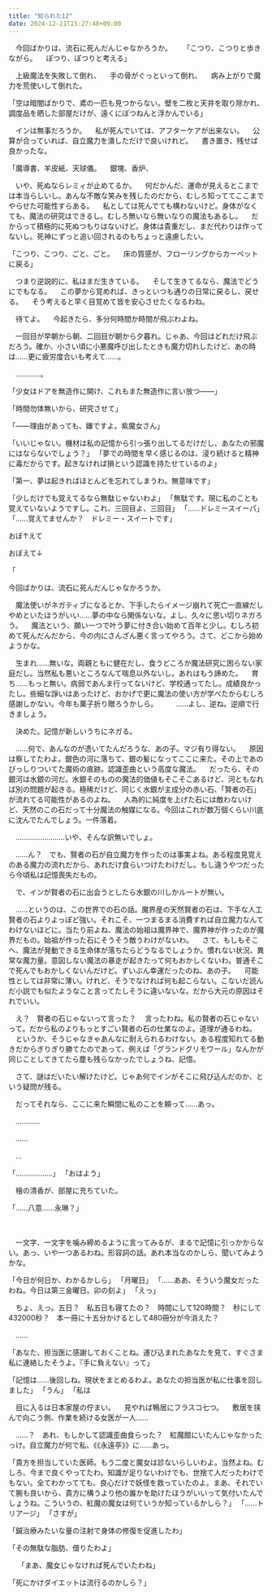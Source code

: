 ```yaml
---
title: "知られた12"
date: 2024-12-21T15:27:48+09:00
---
```

　今回ばかりは、流石に死んだんじゃなかろうか。
　
「こつり、こつりと歩きながら。
　ぽつり、ぽつりと考える」

　上級魔法を失敗して倒れ、
　手の骨がぐっといって倒れ、
　病み上がりで魔力を荒使いして倒れた。

「空は暗闇ばかりで、鳶の一匹も見つからない。壁を二枚と天井を取り除かれ、調度品を晒した部屋だけが、遠くにぽつねんと浮かんでいる」

　インは無事だろうか。
　私が死んでいては、アフターケアが出来ない。
　公算が合っていれば、自立魔力を潰しただけで良いけれど。
　書き置き、残せば良かったな。

「魔導書、羊皮紙、天球儀。
　銀塊、香炉、



　いや、死ぬならレミィが止めてるか。
　何だかんだ、運命が見えるとこまでは本当らしいし。あんな不敵な笑みを残したのだから、むしろ知っててここまでやらせた可能性すらある。
　私としては死んでても構わないけど。身体がなくても、魔法の研究はできるし。むしろ無いなら無いなりの魔法もあるし。
　だからって積極的に死ぬつもりはないけど。身体は貴重だし、まだ代わりは作ってないし。死神にずっと追い回されるのもちょっと遠慮したい。

「こつり、こつり、ごと、ごと。
　床の質感が、フローリングからカーペットに戻る」

　つまり逆説的に、私はまだ生きている。
　そして生きてるなら、魔法でどうにでもなる。
　この夢から覚めれば、きっといつも通りの日常に戻るし、戻せる。
　そう考えると早く目覚めて皆を安心させたくなるわね。



　待てよ。
　今起きたら、多分何時間か時間が飛ぶわよね。

　一回目が早朝から朝、二回目が朝から夕暮れ。じゃあ、今回はどれだけ飛ぶだろう。確か、小さい頃に小悪魔呼び出したときも魔力切れしたけど、あの時は……更に疲労度合いも考えて……。

　…………。

「少女はドアを無造作に開け、これもまた無造作に言い放つ――」



「時間勿体無いから、研究させて」



「――理由があっても、嫌ですよ。紫魔女さん」









「いいじゃない。機材は私の記憶から引っ張り出してるだけだし、あなたの邪魔にはならないでしょう？」
「夢での時間を早く感じるのは、浸り続けると精神に毒だからです。起きなければ損という認識を持たせているのよ」




「第一、夢は起きればほとんどを忘れてしまうわ。無意味です」


「少しだけでも覚えてるなら無駄じゃないわよ」
「無駄です。現に私のことも覚えていないようですし。これ、三回目よ、三回目」
「……ドレミースイーパ」
「……覚えてませんか？　ドレミー・スイートです」


おぼ↑えて

おぼえて↓

「




今回ばかりは、流石に死んだんじゃなかろうか。

　魔法使いがネガティブになるとか、下手したらイメージ崩れて死亡一直線だしやめといたほうがいい……夢の中なら関係ないな。よし、久々に思い切りネガろう。
　魔法という、願い一つで叶う夢に付き合い始めて百年と少し。むしろ初めて死んだんだから、今の内にさんざん悪く言ってやろう。さて、どこから始めようかな。

　生まれ……無いな。両親ともに健在だし、食うどころか魔法研究に困らない家庭だし。当然私も悪いところなんて喘息以外ないし。あれはもう諦めた。
　育ち……もっと無い。病弱であんま行ってないけど、学校通ってたし。成績良かったし。些細な諍いはあったけど、おかげで更に魔法の使い方が学べたからむしろ感謝しかない。今年も菓子折り贈ろうかしら。
　
　……よし、逆ね。逆順で行きましょう。
　








　決めた。記憶が新しいうちにネガる。

　……何で、あんなのが憑いてたんだろうな、あの子。マジ有り得ない。
　原因は察してたわよ。銀色の河に落ちて、銀の髪になってここに来た。その上であのびっしりついてた魔術の痕跡。認識歪曲という高度な魔法。
　だったら、その銀河は水銀の河だ。水銀そのものの魔法的価値もそこそこあるけど、河ともなれば別の問題が起きる。極稀だけど、同じく水銀が主成分の赤い石、「賢者の石」が流れてる可能性があるのよね。
　人為的に純度を上げた石には敵わないけど、天然のこの石だって十分魔法の触媒になる。今回はこれが数万個くらい川底に沈んでたんでしょう。一件落着。



　……………………いや、そんな訳無いでしょ。

　……ん？　でも、賢者の石が自立魔力を作ったのは事実よね。ある程度見覚えのある魔力の流れだから、あれだけ食らいつけたわけだし。もし違うやつだったら今頃私は記憶喪失だもの。

　で、インが賢者の石に出会うとしたら水銀の川しかルートが無い。
　






　……というのは、この世界での石の話。魔界産の天然賢者の石は、下手な人工賢者の石よりよっぽど強い。それこそ、一つまるまる消費すれば自立魔力なんてわけないほどに。当たり前よね、魔法の始祖は魔界神で、魔界神が作ったのが魔界だもの。始祖が作った石にそうそう敵うわけがないわ。
　さて、もしもそこへ、魔法が発動できる生命体が落ちたらどうなるでしょうか。慣れない状況、異常な魔力量。意図しない魔法の暴走が起きたって何もおかしくないわ。普通そこで死んでもおかしくないんだけど。ずいぶん幸運だったのね、あの子。
　可能性としては非常に薄い。けれど、そうでなければ何も起こらない。こないだ読んだ小説でも似たようなこと言ってたしそうに違いないな。だから大元の原因はそれでいい。

　え？　賢者の石じゃないって言った？
　言ったわね。私の賢者の石じゃないって。だから私のよりもっとすごい賢者の石の仕業なのよ。道理が通るわね。
　というか、そうじゃなきゃあんなに耐えられるわけない。ある程度知れてる動きだからぎりぎり勝てたのであって、例えば「グランドグリモワール」なんかが同じことしてきてたら塵も残らなかったでしょうね、記憶。

　さて、謎はだいたい解けたけど。じゃあ何でインがそこに飛び込んだのか、という疑問が残る。








　だってそれなら、ここに来た瞬間に私のことを頼って……あっ。

　…………

　……

　…






「………………」
「おはよう」

　檜の清香が、部屋に充ちていた。



「……八意……永琳？」

　





　一文字、一文字を噛み締めるように言ってみるが、まるで記憶に引っかからない。あっ、いや一つあるわね。形容詞の話。あれ本当なのかしら、聞いてみようかな。

「今日が何日か、わかるかしら」
「月曜日」
「……ああ、そういう魔女だったわね。今日は第三金曜日。卯の刻よ」
「えっ」

　ちょ、えっ。五日？　私五日も寝てたの？　時間にして120時間？　秒にして432000秒？　本一冊に十五分かけるとして480冊分が今消えた？

　……

「あなた、担当医に感謝しておくことね。運び込まれたあなたを見て、すぐさま私に連絡したそうよ。『手に負えない』って」





「記憶は……後回しね。現状をまとめるわよ。あなたの担当医が私に仕事を回しました」
「うん」
「私は






　目に入るは日本家屋の佇まい。
　見やれば鴨居にフラスコ七つ。
　敷居を挟んで向こう側、作業を続ける女医が一人……

　……？　あれ、もしかして認識歪曲食らった？　紅魔館にいたんじゃなかったっけ。自立魔力が何で私、《《永遠亭》》に……あっ。

「貴方を担当していた医師。もう二度と魔女は診ないらしいわよ。当然よね。むしろ、今まで良くやってたわ。知識が足りないわけでも、世捨て人だったわけでもない。全てわかってても、良心だけで妖怪を救っていたのよ。まあ、それでいて腕も良いから、貴方に構うより他の誰かを助けたほうがいいって気付いたんでしょうね。こういうの、紅魔の魔女は何ていうか知っているかしら？」
「……トリアージ」
「さすが」



「鍼治療みたいな量の注射で身体の修復を促進したわ」


「その無駄な脂肪、借りたわよ」

　
「まあ、魔女じゃなければ死んでいたわね」

「死にかけダイエットは流行るのかしら？」
